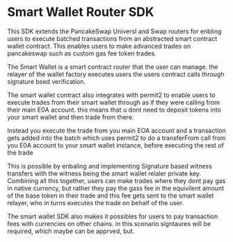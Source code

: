 # Smart Wallet Router SDK

This SDK extends the PancakeSwap Universl and Swap routers for enbling users to execute batched transactions from an abstracted smart contract wallet contract. This enables users to make advanced trades on pancakeswap such as custom gas fee token trades.

The Smart Wallet is a smart contract router that the user can manage. the relayer of the wallet factory executes users the users contract calls through signature bsed verification. 

The smart wallet contract also integrates with permit2 to enable users to execute trades from their smart wallet through as if they were calling from their main E0A account. this means that u dont need to deposit tokens into your smart wallet and then trade from there.

Instead you execute the trade from you main EOA account and a transaction gets added into the batch which uses permit2 to do a transferFrom call from you E0A account to your smart wallet instance, before executing the rest of the trade

This is possible by enbaling and implementing Signature based witness transfers with the witness being the smart wallet relaler private key. Combining all this together,  users can make trades where they dont pay gas in native currency, but rather they pay the gass fee in the equivilent amount of the base token in their trade and this fee gets sent to the smart wallet relayer, who in turns executes the trade on behalf of the user.

The smart wallet SDK also makes it possibles for users to pay transaction fees with currencies on other chains. in this scenario signtaures will be required, which maybe can be apprved, but.
